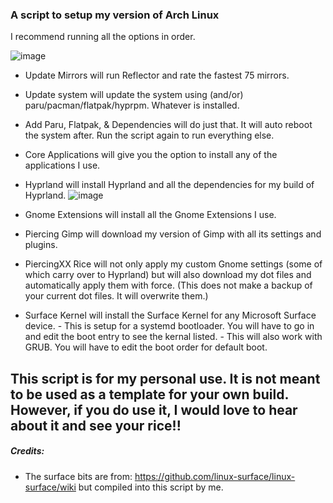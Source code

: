 
### A script to setup my version of Arch Linux


I recommend running all the options in order. 

![image](https://github.com/user-attachments/assets/fc6daea2-52b3-4a35-800e-b685c96a3974)


- Update Mirrors will run Reflector and rate the fastest 75 mirrors.

- Update system will update the system using (and/or) paru/pacman/flatpak/hyprpm. Whatever is installed.

- Add Paru, Flatpak, & Dependencies will do just that. It will auto reboot the system after. Run the script again to run everything else.

- Core Applications will give you the option to install any of the applications I use.

- Hyprland will install Hyprland and all the dependencies for my build of Hyprland.
![image](https://github.com/user-attachments/assets/d8113c86-4985-420c-ba0d-fc519fe14478)

- Gnome Extensions will install all the Gnome Extensions I use.

- Piercing Gimp will download my version of Gimp with all its settings and plugins. 

- PiercingXX Rice will not only apply my custom Gnome settings (some of which carry over to Hyprland) but will also download my dot files and automatically apply them with force. (This does not make a backup of your current dot files. It will overwrite them.)

- Surface Kernel will install the Surface Kernel for any Microsoft Surface device.
      - This is setup for a systemd bootloader. You will have to go in and edit the boot entry to see the kernal listed.
      - This will also work with GRUB. You will have to edit the boot order for default boot.




## This script is for my personal use. It is not meant to be used as a template for your own build. However, if you do use it, I would love to hear about it and see your rice!!




##### Credits:
- The surface bits are from: https://github.com/linux-surface/linux-surface/wiki but compiled into this script by me.
